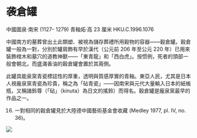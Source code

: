 # 袭倉罐  

中國圖泉·南宋 (1127- 1279) 青釉炻·高 23 厘米 HKU.C.1996.1076  

中國南方的墓葬曾出土此類塑、被視為儲存葬禮所用穀物的容器——穀倉罐。穀倉罐一般為一對，分別於罐肩飾有早於漢代（公元前 206 年至公元 220 年）已用來裝飾棺木和墓穴的道教神獸——「東青龍」和「西白虎」。按惯例，死者的頭部一般會朝北，而盛滿香油的穀倉罐會置於其兩側。  

此罐具能泉窯青瓷標誌性的厚重，透明與質感厚實的青釉。東亞人民，尤其是日本人視龐泉窯青瓷為珍貴，稱之為「砧青瓷」——因南宋與元代大量輸入日本的紙帳瓶，又稱諸鈴尊（「砧」（kinuta）為日文的搖鈴）而得名。穀倉罐是龐泉窯最早的作品之一。   

16. 一對相同的穀倉罐見於大陸德中國藝術基金會收藏 (Medley 1977, pl. IV, no. 36)。  

![](https://cdn-mineru.openxlab.org.cn/result/2025-07-27/26ec8c02-599c-4b79-9876-e092d6287e02/f72de982920d5451c6015548315d66ea3cc1a832267663fbbef3da80cd1cec6c.jpg)